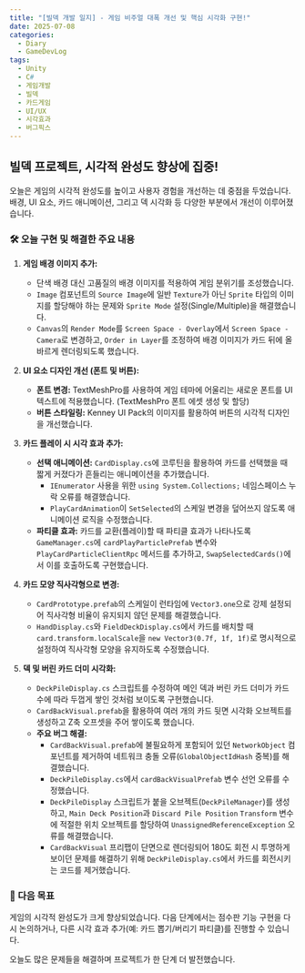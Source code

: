 ```yaml
---
title: "[빌덱 개발 일지] - 게임 비주얼 대폭 개선 및 핵심 시각화 구현!"
date: 2025-07-08
categories:
  - Diary
  - GameDevLog
tags:
  - Unity
  - C#
  - 게임개발
  - 빌덱
  - 카드게임
  - UI/UX
  - 시각효과
  - 버그픽스
---
```


## 빌덱 프로젝트, 시각적 완성도 향상에 집중!

오늘은 게임의 시각적 완성도를 높이고 사용자 경험을 개선하는 데 중점을 두었습니다. 배경, UI 요소, 카드 애니메이션, 그리고 덱 시각화 등 다양한 부분에서 개선이 이루어졌습니다.

### 🛠️ 오늘 구현 및 해결한 주요 내용

1.  **게임 배경 이미지 추가:**
    *   단색 배경 대신 고품질의 배경 이미지를 적용하여 게임 분위기를 조성했습니다.
    *   `Image` 컴포넌트의 `Source Image`에 일반 `Texture`가 아닌 `Sprite` 타입의 이미지를 할당해야 하는 문제와 `Sprite Mode` 설정(Single/Multiple)을 해결했습니다.
    *   `Canvas`의 `Render Mode`를 `Screen Space - Overlay`에서 `Screen Space - Camera`로 변경하고, `Order in Layer`를 조정하여 배경 이미지가 카드 뒤에 올바르게 렌더링되도록 했습니다.

2.  **UI 요소 디자인 개선 (폰트 및 버튼):**
    *   **폰트 변경:** TextMeshPro를 사용하여 게임 테마에 어울리는 새로운 폰트를 UI 텍스트에 적용했습니다. (TextMeshPro 폰트 에셋 생성 및 할당)
    *   **버튼 스타일링:** Kenney UI Pack의 이미지를 활용하여 버튼의 시각적 디자인을 개선했습니다.

3.  **카드 플레이 시 시각 효과 추가:**
    *   **선택 애니메이션:** `CardDisplay.cs`에 코루틴을 활용하여 카드를 선택했을 때 짧게 커졌다가 흔들리는 애니메이션을 추가했습니다.
        *   `IEnumerator` 사용을 위한 `using System.Collections;` 네임스페이스 누락 오류를 해결했습니다.
        *   `PlayCardAnimation`이 `SetSelected`의 스케일 변경을 덮어쓰지 않도록 애니메이션 로직을 수정했습니다.
    *   **파티클 효과:** 카드를 교환(플레이)할 때 파티클 효과가 나타나도록 `GameManager.cs`에 `cardPlayParticlePrefab` 변수와 `PlayCardParticleClientRpc` 메서드를 추가하고, `SwapSelectedCards()`에서 이를 호출하도록 구현했습니다.

4.  **카드 모양 직사각형으로 변경:**
    *   `CardPrototype.prefab`의 스케일이 런타임에 `Vector3.one`으로 강제 설정되어 직사각형 비율이 유지되지 않던 문제를 해결했습니다.
    *   `HandDisplay.cs`와 `FieldDeckDisplay.cs`에서 카드를 배치할 때 `card.transform.localScale`을 `new Vector3(0.7f, 1f, 1f)`로 명시적으로 설정하여 직사각형 모양을 유지하도록 수정했습니다.

5.  **덱 및 버린 카드 더미 시각화:**
    *   `DeckPileDisplay.cs` 스크립트를 수정하여 메인 덱과 버린 카드 더미가 카드 수에 따라 두껍게 쌓인 것처럼 보이도록 구현했습니다.
    *   `CardBackVisual.prefab`을 활용하여 여러 개의 카드 뒷면 시각화 오브젝트를 생성하고 Z축 오프셋을 주어 쌓이도록 했습니다.
    *   **주요 버그 해결:**
        *   `CardBackVisual.prefab`에 불필요하게 포함되어 있던 `NetworkObject` 컴포넌트를 제거하여 네트워크 충돌 오류(`GlobalObjectIdHash` 중복)를 해결했습니다.
        *   `DeckPileDisplay.cs`에서 `cardBackVisualPrefab` 변수 선언 오류를 수정했습니다.
        *   `DeckPileDisplay` 스크립트가 붙을 오브젝트(`DeckPileManager`)를 생성하고, `Main Deck Position`과 `Discard Pile Position` `Transform` 변수에 적절한 위치 오브젝트를 할당하여 `UnassignedReferenceException` 오류를 해결했습니다.
        *   `CardBackVisual` 프리팹이 단면으로 렌더링되어 180도 회전 시 투명하게 보이던 문제를 해결하기 위해 `DeckPileDisplay.cs`에서 카드를 회전시키는 코드를 제거했습니다.

### 🚀 다음 목표

게임의 시각적 완성도가 크게 향상되었습니다. 다음 단계에서는 점수판 기능 구현을 다시 논의하거나, 다른 시각 효과 추가(예: 카드 뽑기/버리기 파티클)를 진행할 수 있습니다.

오늘도 많은 문제들을 해결하며 프로젝트가 한 단계 더 발전했습니다.
